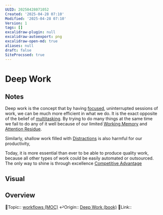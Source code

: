 ```yaml
---
UUID: 20250428071052
Created: '2025-04-28 07:10'
Modified: '2025-04-28 07:10'
Version: 1
tags: []
excalidraw-plugin: null
excalidraw-autoexport: png
excalidraw-open-md: true
aliases: null
draft: false
SiteProcssed: true
---
```

# Deep Work

## Notes

Deep work is the concept that by having [focused](/notes/focus.md), uninterrupted sessions of work, we can be much more efficient in what we do. It is  the exact opposite of the belief of [multitasking](/notes/multitasking-doesnt-exist.md). By trying to do many things at the same time we fail to do any of it well because of our limited [Working Memory](/notes/working-memory.md) and [Attention Residue](/notes/attention-residue.md).

Similarly, shallow work filled with [Distractions](/notes/procrastination.md) is also harmful for our productivity,

Today, it is more essential than ever to be able to produce quality work, because all other types of work could be easily automated or outsourced. The only way to shine is through excellence [Competitive Advantage](/notes/competitive-advantage.md)


## Visual


## Overview
🔼Topic:: [workflows (MOC)](/mocs/workflows-moc.md)
↩️Origin:: [Deep Work (book)](/books/deep-work-book.md)
🔗Link:: 




